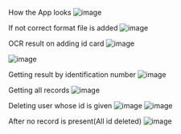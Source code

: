 How the App looks
![image](https://github.com/nehai0202/qoala_assignment/assets/139651627/4b2c75c1-fe53-48df-8de3-4faa2ca512c9)

If not correct format file is added
![image](https://github.com/nehai0202/qoala_assignment/assets/139651627/98321c0c-3a9b-486f-8ae7-ceb19adc71a0)

OCR result on adding id card
![image](https://github.com/nehai0202/qoala_assignment/assets/139651627/da3777d6-2212-4860-9c7a-ef7a87641dbc)

![image](https://github.com/nehai0202/qoala_assignment/assets/139651627/3555409a-2e3b-4dff-9eda-6a62ee638c96)

Getting result by identification number
![image](https://github.com/nehai0202/qoala_assignment/assets/139651627/c17e81bc-fcf6-4f29-8f72-151d4dc6a237)

Getting all records
![image](https://github.com/nehai0202/qoala_assignment/assets/139651627/e9850b3b-650b-48c2-a9c5-51c8eee2427a)

Deleting user whose id is given
![image](https://github.com/nehai0202/qoala_assignment/assets/139651627/7a168f0a-7aa0-4a1a-ac2b-c808beb1d869)
![image](https://github.com/nehai0202/qoala_assignment/assets/139651627/5a1dedc9-346f-4f55-ad9a-9b6dfe9a5650)

After no record is present(All id deleted)
![image](https://github.com/nehai0202/qoala_assignment/assets/139651627/92f7160b-1688-4806-a333-bb736d9c990c)





